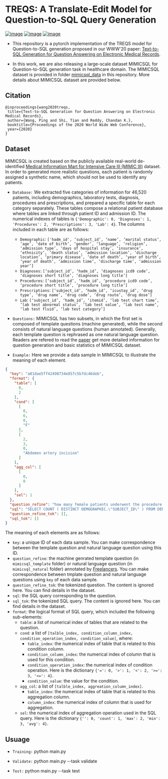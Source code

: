 # TREQS: A Translate-Edit Model for Question-to-SQL Query Generation

[![image](https://img.shields.io/badge/Made%20with-Python-1f425f.svg)](https://www.python.org/)
[![image](https://img.shields.io/pypi/l/ansicolortags.svg)](https://github.com/wangpinggl/TREQS/blob/master/LICENSE)
[![image](https://img.shields.io/badge/arXiv-1908.01839-red.svg?style=flat)](https://arxiv.org/abs/1908.01839)

- This repository is a pytorch implementation of the TREQS model for Question-to-SQL generation proposed in our WWW'20 paper:
[Text-to-SQL Generation for Question Answering on Electronic Medical Records](http://dmkd.cs.vt.edu/papers/WWW20.pdf). 

- In this work, we are also releasing a large-scale dataset MIMICSQL for Question-to-SQL generation task in healthcare domain. The MIMICSQL dataset is provided in folder [mimicsql_data](https://github.com/wangpinggl/TREQS/tree/master/mimicsql_data) in this repository. More details about MIMICSQL dataset are provided below.

## Citation

```
@inproceedings{wang2020treqs,
 title={Text-to-SQL Generation for Question Answering on Electronic Medical Records},
 author={Wang, Ping and Shi, Tian and Reddy, Chandan K.},
 booktitle={Proceedings of the 2020 World Wide Web Conference},
 year={2020}
}
```

## Dataset
MIMICSQL is created based on the publicly available real-world de-identified [Medical Information Mart for Intensive Care III (MIMIC III)](https://mimic.physionet.org/gettingstarted/access/) dataset. In order to generated more realistic questions, each patient is randomly assigned a synthetic name, which should not be used to identify any patients.

- ```Database:``` We extracted five categories of information for 46,520 patients, including demographics, laboratory tests, diagnosis, procedures and prescriptions, and prepared a specific table for each category separately. These tables compose a relational patient database where tables are linked through patient ID and admission ID. The numerical indexes of tables is `{'Demographic': 0, 'Diagnoses': 1, 'Procedures': 2, 'Prescriptions': 3, 'Lab': 4}`. The columns included in each table are as follows:
  - `Demographic`: `['hadm_id', ‘subject_id’, ‘name’, ‘marital status’, ‘age’, ‘date of birth’, ‘gender’, ‘language’, ‘religion’, ‘admission type’, ‘days of hospital stay’, ‘insurance’, ‘ethnicity’, ‘death status’, ‘admission location’, ‘discharge location’, ‘primary disease’, ‘date of death’, ‘year of birth’, ‘year of death’, ‘admission time’, ‘discharge time’, ‘admission year’]`
  - `Diagnoses`: `[‘subject_id’, ‘hadm_id’, ‘diagnoses icd9 code’, ‘diagnoses short title’, ‘diagnoses long title’]`
  - `Procedures`: `[‘subject_id’, ‘hadm_id’, ‘procedure icd9 code’, ‘procedure short title’, ‘procedure long title’]`
  - `Prescriptions`: `[‘subject_id’, ‘hadm_id’, ‘icustay_id’, ‘drug type’, ‘drug name’, ‘drug code’, ‘drug route’, ‘drug dose’]`
  - `Lab`: `[‘subject_id’, ‘hadm_id’, ‘itemid’, ‘lab test chart time’, ‘lab test abnormal status’, ‘lab test value’, ‘lab test name’, ‘lab test fluid’, ‘lab test category’]`

- ```Questions:``` MIMICSQL has two subsets, in which the first set is composed of template questions (machine generated), while the second consists of natural language questions (human annotated). Generally, each template question is rephrased as one natural language question. Readers are refered to read the [paper](http://dmkd.cs.vt.edu/papers/WWW20.pdf) get more detailed information for question generation and basic statistics of MIMICSQL dataset.

- ```Example:``` Here we provide a data sample in MIMICSQL to illustrate the meaning of each element.

```json
{
  "key": "a81dae5ff42498734e857c5b7dc46deb",
  "format": {
    "table": [
      0,
      2
    ],
    "cond": [
      [
        0,
        6,
        0,
        "F"
      ],
      [
        2,
        3,
        0,
        "Abdomen artery incision"
      ]
    ],
    "agg_col": [
      [
        0,
        0
      ]
    ],
    "sel": 1
  },
  "question_refine": "how many female patients underwent the procedure of abdomen artery incision?",
  "sql": "SELECT COUNT ( DISTINCT DEMOGRAPHIC.\"SUBJECT_ID\" ) FROM DEMOGRAPHIC INNER JOIN PROCEDURES on DEMOGRAPHIC.HADM_ID = PROCEDURES.HADM_ID WHERE DEMOGRAPHIC.\"GENDER\" = \"F\" AND PROCEDURES.\"SHORT_TITLE\" = \"Abdomen artery incision\"",
  "question_refine_tok": [],
  "sql_tok": []
}
```

The meaning of each elements are as follows:
- `key`: a unique ID of each data sample. You can make correspondence between the template question and natural language question using this ID.
- `question_refine`: the machine genrated template question (in `mimicsql_template` folder) or natural language question (in `mimicsql_natural` folder) annotated by [Freelancers](https://www.freelancer.com/). You can make correspondence between tmplate question and natural language questions using `key` of each data sample.
- `question_refine_tok`: the tokenized question. The content is ignored here. You can find details in the dataset.
- `sql`: the SQL query corresponding to the question.
- `sql_tok`: the tokenized SQL query. The content is ignored here. You can find details in the dataset.
- `format`: the logical format of SQL query, which included the following sub-elements:
  - `table`: a list of numerical index of tables that are related to the question.
  - `cond`: a list of `[talble_index, condition_column_index, condition_operation_index, condition_value]`, where:
    - `table_index`: the numerical index of table that is related to this condition column.
    - `condition_column_index`: the numerical index of column that is used for this condition.
    - `condition_operation_index`: the numerical index of condition operation. Here is the dictionary `{'=': 0, '>': 1, '<': 2, '>=': 3, '<=': 4}`.
    - `condition_value`: the value for the condition. 
  - `agg_col`: a list of `[talble_index, aggreation_column_index]`.
    - `table_index`: the numerical index of table that is related to this aggregation column.
    - `column_index`: the numerical index of column that is used for aggregation.
  - `sel`: the numerical index of aggregation operation used in the SQL query. Here is the dictionary `{'': 0, 'count': 1, 'max': 2, 'min': 3, 'avg': 4}`.

## Usuage

- ```Training:``` python main.py 

- ```Validate:``` python main.py --task validate

- ```Test:``` python main.py --task test
